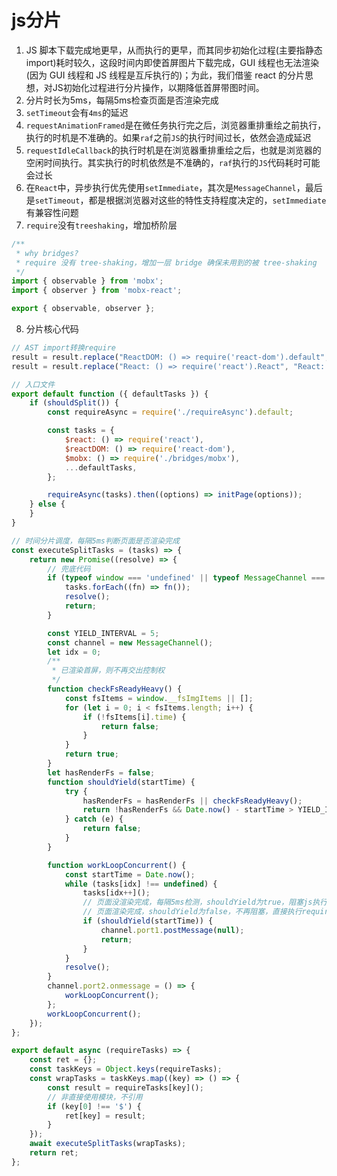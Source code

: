 # js分片
1. JS 脚本下载完成地更早，从而执行的更早，而其同步初始化过程(主要指静态 import)耗时较久，这段时间内即使首屏图片下载完成，GUI 线程也无法渲染(因为 GUI 线程和 JS 线程是互斥执行的)；为此，我们借鉴 react 的分片思想，对JS初始化过程进行分片操作，以期降低首屏带图时间。
2. 分片时长为5ms，每隔5ms检查页面是否渲染完成
3. `setTimeout`会有`4ms`的延迟
4. `requestAnimationFramed`是在微任务执行完之后，浏览器重排重绘之前执行，执行的时机是不准确的。如果`raf`之前`JS`的执行时间过长，依然会造成延迟
5. `requestIdleCallback`的执行时机是在浏览器重排重绘之后，也就是浏览器的空闲时间执行。其实执行的时机依然是不准确的，`raf`执行的`JS`代码耗时可能会过长
6. 在`React`中，异步执行优先使用`setImmediate`，其次是`MessageChannel`，最后是`setTimeout`，都是根据浏览器对这些的特性支持程度决定的，`setImmediate`有兼容性问题
7. `require`没有`treeshaking`，增加桥阶层
```js
/**
 * why bridges?
 * require 没有 tree-shaking，增加一层 bridge 确保未用到的被 tree-shaking
 */
import { observable } from 'mobx';
import { observer } from 'mobx-react';

export { observable, observer };

```
8. 分片核心代码
```js
// AST import转换require
result = result.replace("ReactDOM: () => require('react-dom').default", "ReactDOM: () => require('react-dom')")
result = result.replace("React: () => require('react').React", "React: () => require('react')")
```
```js
// 入口文件
export default function ({ defaultTasks }) {
    if (shouldSplit()) {
        const requireAsync = require('./requireAsync').default;

        const tasks = {
            $react: () => require('react'),
            $reactDOM: () => require('react-dom'),
            $mobx: () => require('./bridges/mobx'),
            ...defaultTasks,
        };

        requireAsync(tasks).then((options) => initPage(options));
    } else {
    }
}
```
```js
// 时间分片调度，每隔5ms判断页面是否渲染完成
const executeSplitTasks = (tasks) => {
    return new Promise((resolve) => {
        // 兜底代码
        if (typeof window === 'undefined' || typeof MessageChannel === 'undefined') {
            tasks.forEach((fn) => fn());
            resolve();
            return;
        }

        const YIELD_INTERVAL = 5;
        const channel = new MessageChannel();
        let idx = 0;
        /**
         * 已渲染首屏，则不再交出控制权
         */
        function checkFsReadyHeavy() {
            const fsItems = window.__fsImgItems || [];
            for (let i = 0; i < fsItems.length; i++) {
                if (!fsItems[i].time) {
                    return false;
                }
            }
            return true;
        }
        let hasRenderFs = false;
        function shouldYield(startTime) {
            try {
                hasRenderFs = hasRenderFs || checkFsReadyHeavy();
                return !hasRenderFs && Date.now() - startTime > YIELD_INTERVAL;
            } catch (e) {
                return false;
            }
        }

        function workLoopConcurrent() {
            const startTime = Date.now();
            while (tasks[idx] !== undefined) {
                tasks[idx++]();
                // 页面没渲染完成，每隔5ms检测，shouldYield为true，阻塞js执行，将控制权交给浏览器渲染
                // 页面渲染完成，shouldYield为false，不再阻塞，直接执行require
                if (shouldYield(startTime)) {
                    channel.port1.postMessage(null);
                    return;
                }
            }
            resolve();
        }
        channel.port2.onmessage = () => {
            workLoopConcurrent();
        };
        workLoopConcurrent();
    });
};

export default async (requireTasks) => {
    const ret = {};
    const taskKeys = Object.keys(requireTasks);
    const wrapTasks = taskKeys.map((key) => () => {
        const result = requireTasks[key]();
        // 非直接使用模块，不引用
        if (key[0] !== '$') {
            ret[key] = result;
        }
    });
    await executeSplitTasks(wrapTasks);
    return ret;
};

```